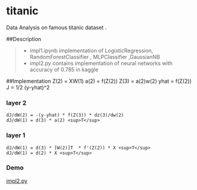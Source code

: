 # titanic
Data Analysis on famous titanic dataset . 


##Description
> - impl1.ipynb  implementation of LogisticRegression, RandomForestClassifier , MLPClassifier ,GaussianNB
> - impl2.py contains implementation of neural networks with accuracy of 0.785 in kaggle

##Implementation
	Z(2) = XW(1)
	a(2) = f(Z(2)) 
	Z(3) = a(2)w(2)
	yhat = f(Z(2))
	J = 1/2 (y-yhat)^2

### layer 2
	dJ/dW(2) = -(y-yhat) * f(Z(3)) * dz(3)/dw(2)
	dJ/dW(1) = d(3) * a(2) <sup>T</sup> 
		
### layer 1
	dJ/dW(1) = d(3) * [W(2)]T  * f'(Z(2)) * X <sup>T</sup> 
	dJ/dW(1) = d(2) * X <sup>T</sup> 

### Demo
[impl2.py](http://thegreyphase.info/#!/home/58bd4a1e9080173cf72b3a2f)

